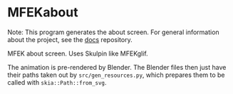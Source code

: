 # MFEKabout

Note: This program generates the about screen. For general information about the project, see the [docs](https://github.com/MFEK/docs/) repository.

MFEK about screen. Uses Skulpin like MFEKglif.

The animation is pre-rendered by Blender. The Blender files then just have their paths taken out by `src/gen_resources.py`, which prepares them to be called with `skia::Path::from_svg`.
